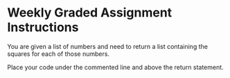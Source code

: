 # Weekly Graded Assignment Instructions

You are given a list of numbers and need to return a list containing the squares for each of those numbers.

Place your code under the commented line and above the return statement.